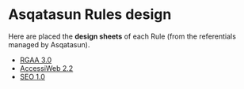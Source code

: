 # Asqatasun Rules design

Here are placed the **design sheets** of each Rule (from the referentials managed by Asqatasun).

* [RGAA 3.0](rgaa3.0/README-rgaa3.0.md)
* [AccessiWeb 2.2](accessiweb2.2/README-accessiweb2.2.md)
* [SEO 1.0](seo1.0/README-seo1.0.md)


